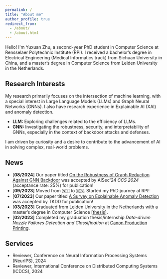 ```yaml
---
permalink: /
title: "About me"
author_profile: true
redirect_from: 
  - /about/
  - /about.html
---
```


<!-- Hello! I'm Yuxuan Zhu, a second-year PhD student in Computer Science at Rensselaer Polytechnic Institute (RPI). I received a bachelor’s degree in Electrical Engineering (Medical Informatic track) from Sichuan University in China; and a master’s degree in Computer Science from Leiden University in the Netherlands.


Research Interest
======
My research primarily focuses on the intersection of machine learning, with a special interest in Large Language Models (LLMs) and Graph Neural Networks (GNNs). I also have research experience on XAI and anomaly detection.

- **Large Language Models (LLMs):** Exploring the challenges related to efficiency aspect of LLMs.
- **Graph Neural Networks (GNNs):** Investigating the robustness, security, and interpretability of GNNs, especially in the context of backdoor attacks and defenses.
 
I am driven by a curiosity and a desire to contribute to the advancement of AI in solving complex, real-world problems.


News
======
-[**08/2024**] Our paper titled [On the Robustness of Graph Reduction Against GNN Backdoor](https://arxiv.org/abs/2407.02431) is accepted by AISec'24 *CCS 2024* (acceptance rate: 25%) for publication!<br>
-[**09/2023**] Moved from &#x1F1F3;&#x1F1F1; to &#x1F1FA;&#x1F1F8;. Started my PhD journey at RPI!<br>
-[**07/2023**] Our paper titled [A Survey on Explainable Anomaly Detection](https://dl.acm.org/doi/full/10.1145/3609333) is accepted by TKDD for publication!<br>
-[**03/2023**] Graduated from Leiden University in the Netherlands with a master degree in Computer Science [[thesis]](https://theses.liacs.nl/2554).<br>
-[**02/2023**] Finished my graduation thesis/internship *Data-driven Nozzle Failures Detection and Classification* at [Canon Production Printing](https://cpp.canon/).


Services
======
- Reviewer, Conference on Neural Information Processing Systems (NeurIPS), 2024<br>
- Reviewer, International Conference on Distributed Computing Systems (ICDCS), 2024<br> -->



Hello! I'm Yuxuan Zhu, a second-year PhD student in Computer Science at Rensselaer Polytechnic Institute (RPI). I received a bachelor’s degree in Electrical Engineering (Medical Informatics track) from Sichuan University in China, and a master’s degree in Computer Science from Leiden University in the Netherlands.

## Research Interests

My research primarily focuses on the intersection of machine learning, with a special interest in Large Language Models (LLMs) and Graph Neural Networks (GNNs). I also have research experience in Explainable AI (XAI) and anomaly detection.

- **LLM:** Exploring challenges related to the efficiency of LLMs.
- **GNN:** Investigating the robustness, security, and interpretability of GNNs, especially in the context of backdoor attacks and defenses.

I am driven by curiosity and a desire to contribute to the advancement of AI in solving complex, real-world problems.

## News

- [**08/2024**] Our paper titled [On the Robustness of Graph Reduction Against GNN Backdoor](https://arxiv.org/abs/2407.02431) was accepted by AISec'24 *CCS 2024* (acceptance rate: 25%) for publication!<br>
- [**09/2023**] Moved from 🇳🇱 to 🇺🇸. Started my PhD journey at RPI!<br>
- [**07/2023**] Our paper titled [A Survey on Explainable Anomaly Detection](https://dl.acm.org/doi/full/10.1145/3609333) was accepted by TKDD for publication!<br>
- [**03/2023**] Graduated from Leiden University in the Netherlands with a master’s degree in Computer Science [[thesis]](https://theses.liacs.nl/2554).<br>
- [**02/2023**] Completed my graduation thesis/internship *Data-driven Nozzle Failures Detection and Classification* at [Canon Production Printing](https://cpp.canon/).

## Services

- Reviewer, Conference on Neural Information Processing Systems (NeurIPS), 2024<br>
- Reviewer, International Conference on Distributed Computing Systems (ICDCS), 2024



<script type="text/javascript" id="clustrmaps" src="//clustrmaps.com/map_v2.js?d=HTfwDLoO6eWWLI4FzGn98lhp5itcaBpP7QZ_F1b8AaY&cl=ffffff&w=a"></script>

<!-- 1. Register a GitHub account if you don't have one and confirm your e-mail (required!)
1. Fork [this repository](https://github.com/academicpages/academicpages.github.io) by clicking the "fork" button in the top right. 
2. Go to the repository's settings (rightmost item in the tabs that start with "Code", should be below "Unwatch"). Rename the repository "[your GitHub username].github.io", which will also be your website's URL.
3. Set site-wide configuration and create content & metadata (see below -- also see [this set of diffs](http://archive.is/3TPas) showing what files were changed to set up [an example site](https://getorg-testacct.github.io) for a user with the username "getorg-testacct")
4. Upload any files (like PDFs, .zip files, etc.) to the files/ directory. They will appear at https://[your GitHub username].github.io/files/example.pdf.  
5. Check status by going to the repository settings, in the "GitHub pages" section



Site-wide configuration
------
The main configuration file for the site is in the base directory in [_config.yml](https://github.com/academicpages/academicpages.github.io/blob/master/_config.yml), which defines the content in the sidebars and other site-wide features. You will need to replace the default variables with ones about yourself and your site's github repository. The configuration file for the top menu is in [_data/navigation.yml](https://github.com/academicpages/academicpages.github.io/blob/master/_data/navigation.yml). For example, if you don't have a portfolio or blog posts, you can remove those items from that navigation.yml file to remove them from the header. 

Create content & metadata
------
For site content, there is one markdown file for each type of content, which are stored in directories like _publications, _talks, _posts, _teaching, or _pages. For example, each talk is a markdown file in the [_talks directory](https://github.com/academicpages/academicpages.github.io/tree/master/_talks). At the top of each markdown file is structured data in YAML about the talk, which the theme will parse to do lots of cool stuff. The same structured data about a talk is used to generate the list of talks on the [Talks page](https://academicpages.github.io/talks), each [individual page](https://academicpages.github.io/talks/2012-03-01-talk-1) for specific talks, the talks section for the [CV page](https://academicpages.github.io/cv), and the [map of places you've given a talk](https://academicpages.github.io/talkmap.html) (if you run this [python file](https://github.com/academicpages/academicpages.github.io/blob/master/talkmap.py) or [Jupyter notebook](https://github.com/academicpages/academicpages.github.io/blob/master/talkmap.ipynb), which creates the HTML for the map based on the contents of the _talks directory).

**Markdown generator**

I have also created [a set of Jupyter notebooks](https://github.com/academicpages/academicpages.github.io/tree/master/markdown_generator
) that converts a CSV containing structured data about talks or presentations into individual markdown files that will be properly formatted for the Academic Pages template. The sample CSVs in that directory are the ones I used to create my own personal website at stuartgeiger.com. My usual workflow is that I keep a spreadsheet of my publications and talks, then run the code in these notebooks to generate the markdown files, then commit and push them to the GitHub repository.

How to edit your site's GitHub repository
------
Many people use a git client to create files on their local computer and then push them to GitHub's servers. If you are not familiar with git, you can directly edit these configuration and markdown files directly in the github.com interface. Navigate to a file (like [this one](https://github.com/academicpages/academicpages.github.io/blob/master/_talks/2012-03-01-talk-1.md) and click the pencil icon in the top right of the content preview (to the right of the "Raw | Blame | History" buttons). You can delete a file by clicking the trashcan icon to the right of the pencil icon. You can also create new files or upload files by navigating to a directory and clicking the "Create new file" or "Upload files" buttons. 

Example: editing a markdown file for a talk
![Editing a markdown file for a talk](/images/editing-talk.png)

For more info
------
More info about configuring Academic Pages can be found in [the guide](https://academicpages.github.io/markdown/). The [guides for the Minimal Mistakes theme](https://mmistakes.github.io/minimal-mistakes/docs/configuration/) (which this theme was forked from) might also be helpful. -->
